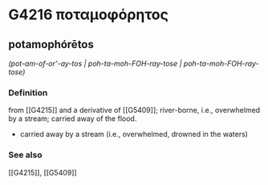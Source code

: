 # G4216 ποταμοφόρητος

## potamophórētos

_(pot-am-of-or'-ay-tos | poh-ta-moh-FOH-ray-tose | poh-ta-moh-FOH-ray-tose)_

### Definition

from [[G4215]] and a derivative of [[G5409]]; river-borne, i.e., overwhelmed by a stream; carried away of the flood.

- carried away by a stream (i.e., overwhelmed, drowned in the waters)

### See also

[[G4215]], [[G5409]]

